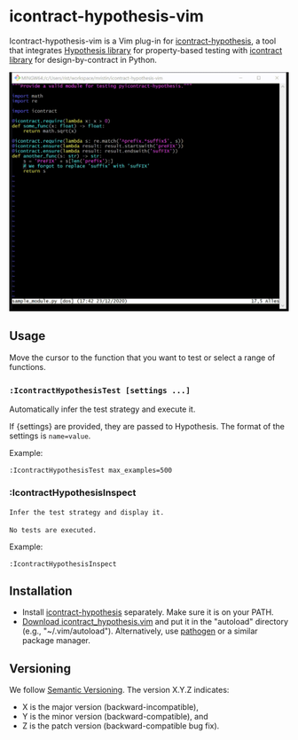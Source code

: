 # icontract-hypothesis-vim

Icontract-hypothesis-vim is a Vim plug-in for 
[icontract-hypothesis](https://pypi.org/project/icontract-hypothesis/), a tool 
that integrates [Hypothesis library](https://pypi.org/project/hypothesis/) for property-based 
testing with [icontract library](https://pypi.org/project/icontract/) for design-by-contract
in Python.

![Animated GIF demonstrating the plug-in](screen-recording.gif)

## Usage

Move the cursor to the function that you want to test or select a range of
functions.

### `:IcontractHypothesisTest [settings ...]`
    
Automatically infer the test strategy and execute it.

If {settings} are provided, they are passed to Hypothesis.
The format of the settings is `name=value`.

Example:

```
:IcontractHypothesisTest max_examples=500
```

### :IcontractHypothesisInspect

    Infer the test strategy and display it.

    No tests are executed.

Example:

```
:IcontractHypothesisInspect
```

## Installation

- Install [icontract-hypothesis][1] separately. Make sure it is on your PATH.
- [Download icontract_hypothesis.vim][2] and put it in the "autoload" directory
  (e.g., "~/.vim/autoload"). Alternatively, use [pathogen](https://github.com/tpope/vim-pathogen) or 
  a similar package manager.

[1]: https://github.com/mristin/icontract-hypothesis#installation
[2]: https://raw.githubusercontent.com/mristin/icontract-hypothesis-vim/master/plugin/icontract_hypothesis.vim

## Versioning

We follow [Semantic Versioning](http://semver.org/spec/v1.0.0.html).
The version X.Y.Z indicates:

* X is the major version (backward-incompatible),
* Y is the minor version (backward-compatible), and
* Z is the patch version (backward-compatible bug fix).
